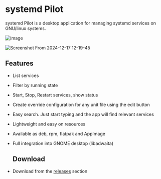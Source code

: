 # systemd Pilot

systemd Pilot is a desktop application for managing systemd services on GNU/linux systems.

![image](https://github.com/user-attachments/assets/863284ed-f0a4-43cf-bd51-756e0aed24f3)

![Screenshot From 2024-12-17 12-19-45](https://github.com/user-attachments/assets/edaf9e22-e262-4642-962c-cb4914669ba3)

## Features
- List services
- Filter by running state
- Start, Stop, Restart services, show status
- Create override configuration for any unit file using the edit button
- Easy search. Just start typing and the app will find relevant services
- Lightweight and easy on resources 
- Available as deb, rpm, flatpak and AppImage
- Full integration into GNOME desktop (libadwaita)
  
  ## Download
- Download from the [releases](https://github.com/mfat/systemd-pilot/releases) section 
